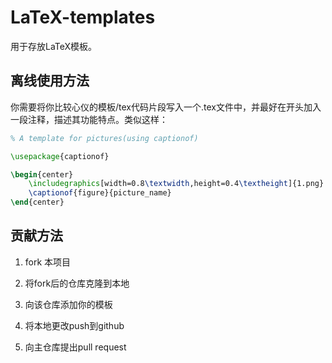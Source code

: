 # LaTeX-templates

用于存放LaTeX模板。

## 离线使用方法

你需要将你比较心仪的模板/tex代码片段写入一个.tex文件中，并最好在开头加入一段注释，描述其功能特点。类似这样：

```latex
% A template for pictures(using captionof)

\usepackage{captionof}

\begin{center}
    \includegraphics[width=0.8\textwidth,height=0.4\textheight]{1.png}
    \captionof{figure}{picture_name}
\end{center}

```

## 贡献方法

1. fork 本项目

2. 将fork后的仓库克隆到本地

3. 向该仓库添加你的模板

4. 将本地更改push到github

5. 向主仓库提出pull request

